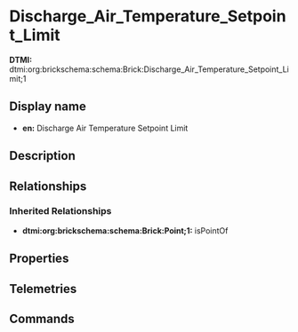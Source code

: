 # Discharge_Air_Temperature_Setpoint_Limit
**DTMI:** dtmi:org:brickschema:schema:Brick:Discharge_Air_Temperature_Setpoint_Limit;1
## Display name
- **en:** Discharge Air Temperature Setpoint Limit
## Description
## Relationships
### Inherited Relationships
* **dtmi:org:brickschema:schema:Brick:Point;1:** isPointOf
## Properties
## Telemetries
## Commands
